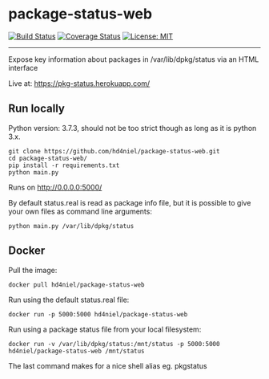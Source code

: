 # package-status-web
[![Build Status](https://travis-ci.org/hd4niel/package-status-web.svg?branch=master)](https://travis-ci.org/hd4niel/package-status-web)
[![Coverage Status](https://coveralls.io/repos/github/hd4niel/package-status-web/badge.svg?branch=master)](https://coveralls.io/github/hd4niel/package-status-web?branch=master)
[![License: MIT](https://img.shields.io/badge/License-MIT-yellow.svg)](https://opensource.org/licenses/MIT)

---

Expose key information about packages in /var/lib/dpkg/status via an HTML interface

Live at: https://pkg-status.herokuapp.com/

## Run locally

Python version: 3.7.3, should not be too strict though as long as it is python 3.x.

    git clone https://github.com/hd4niel/package-status-web.git
    cd package-status-web/
    pip install -r requirements.txt
    python main.py

Runs on http://0.0.0.0:5000/

By default status.real is read as package info file, but it is possible to give your own files as command line arguments:

    python main.py /var/lib/dpkg/status    

## Docker

Pull the image:

    docker pull hd4niel/package-status-web

Run using the default status.real file:

    docker run -p 5000:5000 hd4niel/package-status-web

Run using a package status file from your local filesystem:

    docker run -v /var/lib/dpkg/status:/mnt/status -p 5000:5000 hd4niel/package-status-web /mnt/status

The last command makes for a nice shell alias eg. pkgstatus
